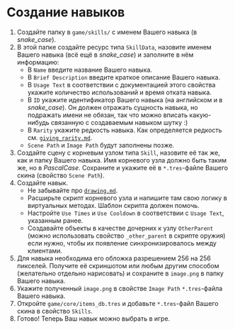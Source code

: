 # Создание навыков

1. Создайте папку в `game/skills/` с именем Вашего навыка (в *snake_case*).
2. В этой папке создайте ресурс типа `SkillData`, назовите именем Вашего навыка (всё ещё в *snake_case*) и заполните в нём информацию:
    - В `Name` введите название Вашего навыка.
    - В `Brief Description` введите краткое описание Вашего навыка.
    - В `Usage Text` в соответствии с документацией этого свойства укажите количество использований и время отката навыка.
    - В `ID` укажите идентификатор Вашего навыка (на английском и в *snake_case*). Он должен отражать сущность навыка, но подражать имени не обязан, так что можно вписать какую-нибудь связанную с создаваемым навыком шутку :)
    - В `Rarity` укажите редкость навыка. Как определяется редкость см. [`giving_rarity.md`](./giving_rarity.md#навыки).
    - `Scene Path` и `Image Path` будут заполнены позже.
3. Создайте сцену с корневым узлом типа `Skill`, назовите её так же, как и папку Вашего навыка. Имя корневого узла должно быть таким же, но в *PascalCase*. Сохраните и укажите её в `*.tres`-файле Вашего скина (свойство `Scene Path`).
4. Создайте навык.
    - Не забывайте про [`drawing.md`](./drawing.md).
    - Расширьте скрипт корневого узла и напишите там свою логику в виртуальных методах. Шаблон скрипта должен помочь.
    - Настройте `Use Times` и `Use Cooldown` в соответствии с `Usage Text`, указанным ранее.
    - Создавайте объекты в качестве дочерних к узлу `OtherParent` (можно использовать свойство `_other_parent` в скрипте оружия) если нужно, чтобы их появление синхронизировалось между клиентами.
5. Для навыка необходима его обложка разрешением 256 на 256 пикселей. Получите её скриншотом или любым другим способом (желательно отдельно нарисовать) и сохраните в `image.png` в папку Вашего навыка.
6. Укажите полученный `image.png` в свойстве `Image Path` `*.tres`-файла Вашего навыка.
7. Откройте `game/core/items_db.tres` и добавьте `*.tres`-файл Вашего скина в свойство `Skills`.
8. Готово! Теперь Ваш навык можно выбрать в игре.
